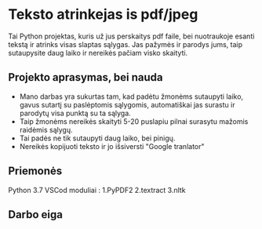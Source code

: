 # Teksto atrinkejas is pdf/jpeg

Tai Python projektas, kuris už jus perskaitys pdf faile, bei nuotraukoje esanti tekstą ir atrinks visas slaptas sąlygas. Jas pažymės ir parodys jums, taip sutaupysite daug laiko ir nereikės pačiam visko skaityti.

## Projekto aprasymas, bei nauda

- Mano darbas yra sukurtas tam, kad padėtu žmonėms sutaupyti laiko, gavus sutartį su paslėptomis sąlygomis, automatiškai jas surastu ir parodytų visa punktą su ta sąlyga.
- Taip žmonėms nereikės skaityti 5-20 puslapiu pilnai surasytu mažomis raidėmis sąlygų.
- Tai padės ne tik sutaupyti daug laiko, bei pinigų.
- Nereikės kopijuoti teksto ir jo išsiversti "Google tranlator"

## Priemonės

Python 3.7 VSCod moduliai :
1.PyPDF2
2.textract
3.nltk

## Darbo eiga

